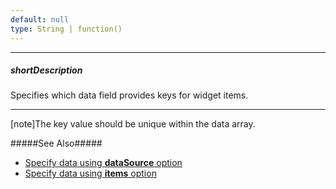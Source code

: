 ```yaml
---
default: null
type: String | function()
---
```

---
##### shortDescription
Specifies which data field provides keys for widget items.

---
[note]The key value should be unique within the data array.

#####See Also#####
- [Specify data using **dataSource** option](/api-reference/10%20UI%20Widgets/CollectionWidget/1%20Configuration/dataSource.md '{basewidgetpath}/Configuration/#dataSource')
- [Specify data using **items** option](/api-reference/10%20UI%20Widgets/CollectionWidget/1%20Configuration/items.md '{basewidgetpath}/Configuration/#items')